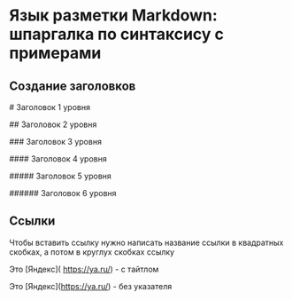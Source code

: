# Язык разметки Markdown: шпаргалка по синтаксису с примерами

## Создание заголовков

\# Заголовок 1 уровня

\## Заголовок 2 уровня

\### Заголовок 3 уровня

\#### Заголовок 4 уровня

\##### Заголовок 5 уровня

\###### Заголовок 6 уровня

## Ссылки

Чтобы вставить ссылку нужно написать название ссылки в квадратных скобках, а потом в круглух скобках ссылку

Это \[Яндекс]( https://ya.ru/) - с тайтлом


Это \[Яндекс](https://ya.ru/) - без указателя



